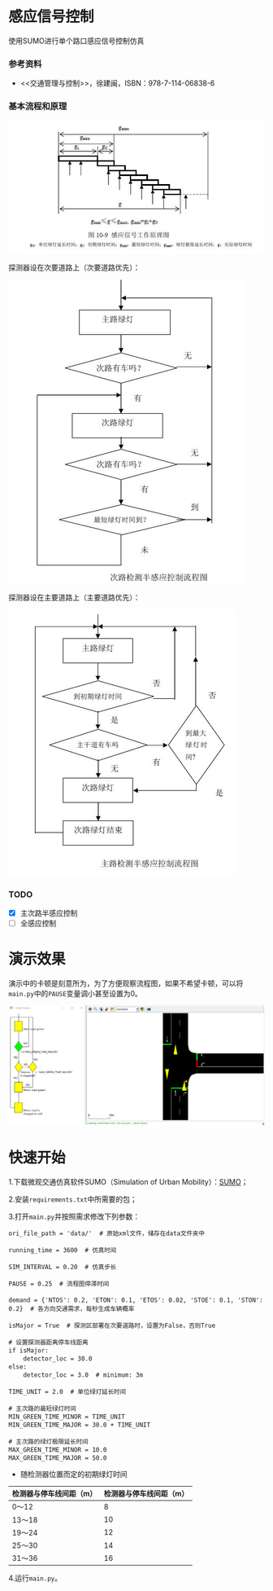 # 感应信号控制
使用SUMO进行单个路口感应信号控制仿真

### 参考资料
* <<交通管理与控制>>，徐建闽，ISBN：978-7-114-06838-6

### 基本流程和原理

![p](https://raw.githubusercontent.com/ImLaoBJie/ActuatedSignalControl/master/images/p.jpg "p")

探测器设在次要道路上（次要道路优先）：

![fc1](https://raw.githubusercontent.com/ImLaoBJie/ActuatedSignalControl/master/images/fc1.jpg "fc1")

探测器设在主要道路上（主要道路优先）：

![fc2](https://raw.githubusercontent.com/ImLaoBJie/ActuatedSignalControl/master/images/fc2.jpg "fc2")

### TODO
- [x] 主次路半感应控制
- [ ] 全感应控制 

# 演示效果

演示中的卡顿是刻意所为，为了方便观察流程图，如果不希望卡顿，可以将`main.py`中的`PAUSE`变量调小甚至设置为0。

![demo](https://raw.githubusercontent.com/ImLaoBJie/ActuatedSignalControl/master/images/demo.gif "demo")

# 快速开始

1.下载微观交通仿真软件SUMO（Simulation of Urban Mobility）：[SUMO](http://sumo.sourceforge.net/)；

2.安装`requirements.txt`中所需要的包；

3.打开`main.py`并按照需求修改下列参数：
```
ori_file_path = 'data/'  # 原始xml文件，储存在data文件夹中

running_time = 3600  # 仿真时间

SIM_INTERVAL = 0.20  # 仿真步长

PAUSE = 0.25  # 流程图停滞时间

demand = {'NTOS': 0.2, 'ETON': 0.1, 'ETOS': 0.02, 'STOE': 0.1, 'STON': 0.2}  # 各方向交通需求，每秒生成车辆概率

isMajor = True  # 探测区部署在次要道路时，设置为False，否则True

# 设置探测器距离停车线距离
if isMajor:
    detector_loc = 30.0
else:
    detector_loc = 3.0  # minimum: 3m

TIME_UNIT = 2.0  # 单位绿灯延长时间

# 主次路的最短绿灯时间
MIN_GREEN_TIME_MINOR = TIME_UNIT
MIN_GREEN_TIME_MAJOR = 30.0 + TIME_UNIT

# 主次路的绿灯极限延长时间
MAX_GREEN_TIME_MINOR = 10.0
MAX_GREEN_TIME_MAJOR = 50.0
```

* 随检测器位置而定的初期绿灯时间

检测器与停车线间距（m） | 检测器与停车线间距（m）
------------ | -------------
0～12 | 8
13～18 | 10
19～24 | 12
25～30 | 14
31～36 | 16

4.运行`main.py`。
